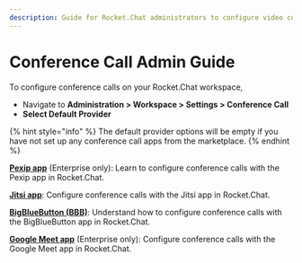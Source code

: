 ```yaml
---
description: Guide for Rocket.Chat administrators to configure video conference
---
```


# Conference Call Admin Guide

To configure conference calls on your Rocket.Chat workspace,

* Navigate to **Administration > Workspace > Settings > Conference Call**&#x20;
* **Select Default Provider**

{% hint style="info" %}
The default provider options will be empty if you have not set up any conference call apps from the marketplace.
{% endhint %}

[**Pexip app**](pexip-app.md) (Enterprise only): Learn to configure conference calls with the Pexip app in Rocket.Chat.

[**Jitsi app**](jitsi-app.md): Configure conference calls with the Jitsi app in Rocket.Chat.

[**BigBlueButton (BBB)**](bigbluebutton-bbb-app.md): Understand how to configure conference calls with the BigBlueButton app in Rocket.Chat.

[**Google Meet app**](google-meet-app.md) (Enterprise only): Configure conference calls with the Google Meet app in Rocket.Chat.
